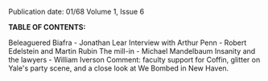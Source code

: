 Publication date: 01/68
Volume 1, Issue 6

**TABLE OF CONTENTS:**

Beleaguered Biafra - Jonathan Lear
Interview with Arthur Penn - Robert Edelstein and Martin Rubin
The mill-in - Michael Mandelbaum
Insanity and the lawyers - William Iverson
Comment: faculty support for Coffin, glitter on Yale's party scene, and a close look at We Bombed in New Haven.

